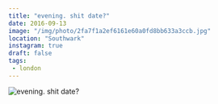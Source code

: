 ```yaml
---
title: "evening. shit date?"
date: 2016-09-13
image: "/img/photo/2fa7f1a2ef6161e60a0fd8bb633a3ccb.jpg"
location: "Southwark"
instagram: true
draft: false
tags:
 - london
---
```


![evening. shit date?](/img/photo/2fa7f1a2ef6161e60a0fd8bb633a3ccb.jpg)
